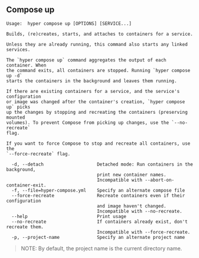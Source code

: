 ## Compose up

	Usage:	hyper compose up [OPTIONS] [SERVICE...]

	Builds, (re)creates, starts, and attaches to containers for a service.

	Unless they are already running, this command also starts any linked services.

	The `hyper compose up` command aggregates the output of each container. When
	the command exits, all containers are stopped. Running `hyper compose up -d`
	starts the containers in the background and leaves them running.

	If there are existing containers for a service, and the service's configuration
	or image was changed after the container's creation, `hyper compose up` picks
	up the changes by stopping and recreating the containers (preserving mounted
	volumes). To prevent Compose from picking up changes, use the `--no-recreate`
	flag.

	If you want to force Compose to stop and recreate all containers, use the
	`--force-recreate` flag.

	  -d, --detach                    Detached mode: Run containers in the background,
	                                  print new container names.
	                                  Incompatible with --abort-on-container-exit.
	  -f, --file=hyper-compose.yml    Specify an alternate compose file
	  --force-recreate                Recreate containers even if their configuration
	                                  and image haven't changed.
	                                  Incompatible with --no-recreate.
	  --help                          Print usage
	  --no-recreate                   If containers already exist, don't recreate them.
	                                  Incompatible with --force-recreate.
	  -p, --project-name              Specify an alternate project name
	  

> NOTE: By default, the project name is the current directory name.
